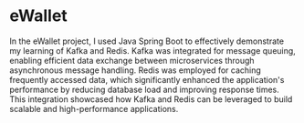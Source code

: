 # eWallet
In the eWallet project, I used Java Spring Boot to effectively demonstrate my learning of Kafka and Redis. Kafka was integrated for message queuing, enabling efficient data exchange between microservices through asynchronous message handling. Redis was employed for caching frequently accessed data, which significantly enhanced the application's performance by reducing database load and improving response times. This integration showcased how Kafka and Redis can be leveraged to build scalable and high-performance applications.

